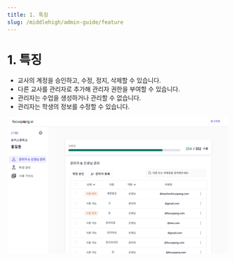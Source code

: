 ```yaml
---
title: 1. 특징
slug: /middlehigh/admin-guide/feature
---
```


# 1. 특징

- 교사의 계정을 승인하고, 수정, 정지, 삭제할 수 있습니다.
- 다른 교사를 관리자로 추가해 관리자 권한을 부여할 수 있습니다.
- 관리자는 수업을 생성하거나 관리할 수 없습니다.
- 관리자는 학생의 정보를 수정할 수 있습니다.

![](/img/mag_1-1.jpg)
